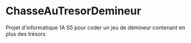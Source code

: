 # ChasseAuTresorDemineur
Projet d'informatique 1A S5 pour coder un jeu de démineur contenant en plus des trésors
